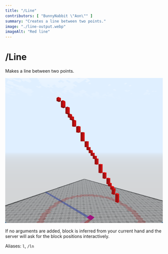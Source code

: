 ```yaml
---
title: "/Line"
contributors: [ "BunnyNabbit \"Aon\"" ]
summary: "Creates a line between two points."
image: "./line-output.webp"
imageAlt: "Red line"
---
```


# /Line

Makes a line between two points.

![Red line](./line-output.webp)

If no arguments are added, block is inferred from your current hand and the server will ask for the block positions interactively.

Aliases: `l`, `/ln`

